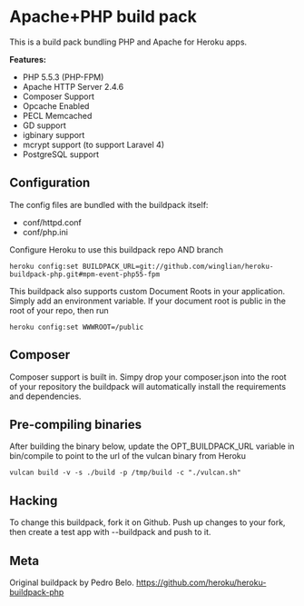 Apache+PHP build pack
========================

This is a build pack bundling PHP and Apache for Heroku apps.

**Features:**
* PHP 5.5.3 (PHP-FPM)
* Apache HTTP Server 2.4.6
* Composer Support
* Opcache Enabled
* PECL Memcached
* GD support
* igbinary support
* mcrypt support (to support Laravel 4)
* PostgreSQL support

Configuration
-------------

The config files are bundled with the buildpack itself:

* conf/httpd.conf
* conf/php.ini

Configure Heroku to use this buildpack repo AND branch

    heroku config:set BUILDPACK_URL=git://github.com/winglian/heroku-buildpack-php.git#mpm-event-php55-fpm

This buildpack also supports custom Document Roots in your application. Simply add an environment variable. If your document root is public in the root of your repo, then run
    
    heroku config:set WWWROOT=/public

Composer
--------

Composer support is built in. Simpy drop your composer.json into the root of your repository the buildpack will automatically install the requirements and dependencies.

Pre-compiling binaries
----------------------

After building the binary below, update the OPT_BUILDPACK_URL variable in bin/compile to point to the url of the vulcan binary from Heroku

    vulcan build -v -s ./build -p /tmp/build -c "./vulcan.sh"

Hacking
-------

To change this buildpack, fork it on Github. Push up changes to your fork, then create a test app with --buildpack <your-github-url> and push to it.

Meta
----

Original buildpack by Pedro Belo. https://github.com/heroku/heroku-buildpack-php

